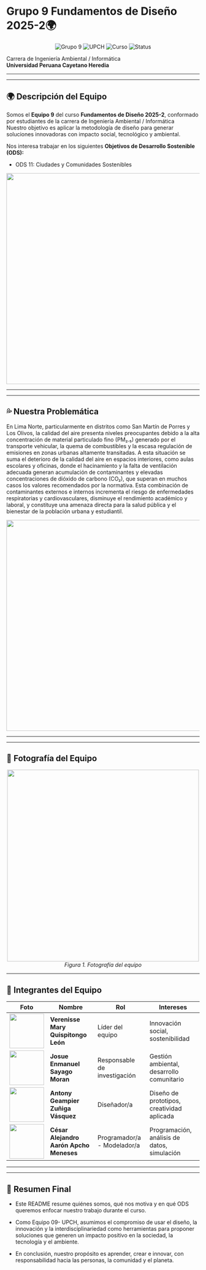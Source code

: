 # Grupo 9 Fundamentos de Diseño 2025-2🌍
<p align="center">
  <img src="https://img.shields.io/badge/Grupo-9-red" alt="Grupo 9">
  <img src="https://img.shields.io/badge/Universidad-UPCH-blue" alt="UPCH">
  <img src="https://img.shields.io/badge/Curso-Fundamentos_de_Diseño-ligth_blue" alt="Curso">
  <img src="https://img.shields.io/badge/Status-En_Desarrollo-orange" alt="Status">
</p>

Carrera de Ingeniería Ambiental / Informática  
**Universidad Peruana Cayetano Heredia**

---

---
## 🌍 Descripción del Equipo  
Somos el **Equipo 9** del curso **Fundamentos de Diseño 2025-2**, conformado por estudiantes de la carrera de Ingeniería Ambiental / Informática  
Nuestro objetivo es aplicar la metodología de diseño para generar soluciones innovadoras con impacto social, tecnológico y ambiental.  

Nos interesa trabajar en los siguientes **Objetivos de Desarrollo Sostenible (ODS):**    
- ODS 11: Ciudades y Comunidades Sostenibles

<p align="center">
<img src="/Recursos/Imágenes/imagenes/ODS11.gif" width="550"/>
</p>

---

---
## 💦 Nuestra Problemática
En Lima Norte, particularmente en distritos como San Martín de Porres y Los Olivos, la calidad del aire presenta niveles preocupantes debido a la alta concentración de material particulado fino (PM₂.₅) generado por el transporte vehicular, la quema de combustibles y la escasa regulación de emisiones en zonas urbanas altamente transitadas. A esta situación se suma el deterioro de la calidad del aire en espacios interiores, como aulas escolares y oficinas, donde el hacinamiento y la falta de ventilación adecuada generan acumulación de contaminantes y elevadas concentraciones de dióxido de carbono (CO₂), que superan en muchos casos los valores recomendados por la normativa. Esta combinación de contaminantes externos e internos incrementa el riesgo de enfermedades respiratorias y cardiovasculares, disminuye el rendimiento académico y laboral, y constituye una amenaza directa para la salud pública y el bienestar de la población urbana y estudiantil.

<p align="center">
<img src="https://portal.andina.pe/EDPfotografia3/Thumbnail/2017/04/25/000418243W.webp" width="550"/>
</p>

---

---
## 📸 Fotografía del Equipo  
<p align="center">
  <img src="Recursos/Imágenes/imagenes/equipo.jpg" width=500/><br>
  <em>Figura 1. Fotografía del equipo</em>
</p>

---

## 👥 Integrantes del Equipo  

| Foto | Nombre | Rol | Intereses |
|------|--------|-----|-----------|
| <img src="/Recursos/Imágenes/imagenes/verenisse.jpg" width="90"/> | **Verenisse Mary Quispitongo León** | Líder del equipo | Innovación social, sostenibilidad |
| <img src="/Recursos/Imágenes/imagenes/josue.jpg" width="90"/> | **Josue Enmanuel Sayago Moran** | Responsable de investigación | Gestión ambiental, desarrollo comunitario |
| <img src="/Recursos/Imágenes/imagenes/antony.jpg" width="90"/> | **Antony Geampier Zuñiga Vásquez** | Diseñador/a | Diseño de prototipos, creatividad aplicada |
| <img src="/Recursos/Imágenes/imagenes/cesar.jpg" width="90"/> | **César Alejandro Aarón Apcho Meneses** | Programador/a - Modelador/a | Programación, análisis de datos, simulación |

---

---
## 📌 Resumen Final  
- Este README resume quiénes somos, qué nos motiva y en qué ODS queremos enfocar nuestro trabajo durante el curso.

- Como Equipo 09- UPCH, asumimos el compromiso de usar el diseño, la innovación y la interdisciplinariedad como herramientas para proponer soluciones que generen un impacto positivo en la sociedad, la tecnología y el ambiente.

- En conclusión, nuestro propósito es aprender, crear e innovar, con responsabilidad hacia las personas, la comunidad y el planeta.







